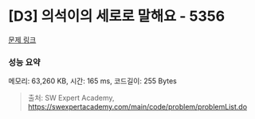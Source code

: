 # [D3] 의석이의 세로로 말해요 - 5356 

[문제 링크](https://swexpertacademy.com/main/code/problem/problemDetail.do?contestProbId=AWVWgkP6sQ0DFAUO) 

### 성능 요약

메모리: 63,260 KB, 시간: 165 ms, 코드길이: 255 Bytes



> 출처: SW Expert Academy, https://swexpertacademy.com/main/code/problem/problemList.do